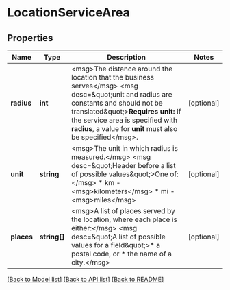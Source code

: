 # LocationServiceArea

## Properties
Name | Type | Description | Notes
------------ | ------------- | ------------- | -------------
**radius** | **int** | &lt;msg&gt;The distance around the location that the business serves&lt;/msg&gt;  &lt;msg desc&#x3D;\&quot;unit and radius are constants and should not be translated\&quot;&gt;**Requires unit:** If the service area is specified with **radius**, a value for **unit** must also be specified&lt;/msg&gt;. | [optional] 
**unit** | **string** | &lt;msg&gt;The unit in which radius is measured.&lt;/msg&gt;  &lt;msg desc&#x3D;\&quot;Header before a list of possible values\&quot;&gt;One of:&lt;/msg&gt; * km - &lt;msg&gt;kilometers&lt;/msg&gt; * mi - &lt;msg&gt;miles&lt;/msg&gt; | [optional] 
**places** | **string[]** | &lt;msg&gt;A list of places served by the location, where each place is either:&lt;/msg&gt; &lt;msg desc&#x3D;\&quot;A list of possible values for a field\&quot;&gt;* a postal code, or * the name of a city.&lt;/msg&gt; | [optional] 

[[Back to Model list]](../README.md#documentation-for-models) [[Back to API list]](../README.md#documentation-for-api-endpoints) [[Back to README]](../README.md)


